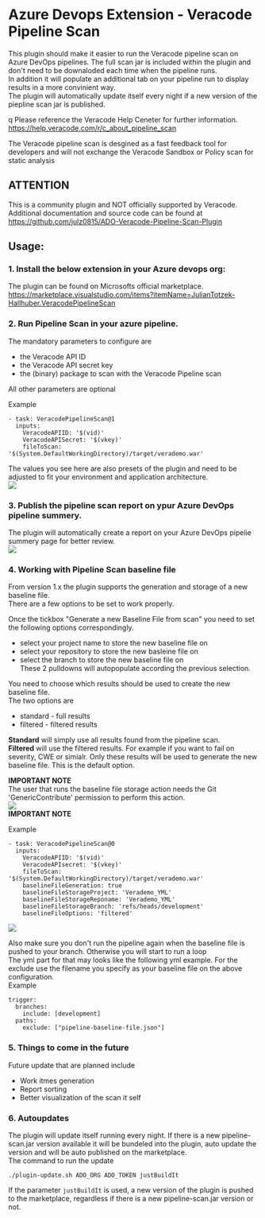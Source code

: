 # Azure Devops Extension - Veracode Pipeline Scan
This plugin should make it easier to run the Veracode pipeline scan on Azure DevOps pipelines. The full scan jar is included within the plugin and don't need to be downaloded each time when the pipeline runs.  
In addition it will populate an additional tab on your pipeline run to display results in a more convinient way.  
The plugin will automatically update itself every night if a new version of the piepline scan jar is published.  
  
q
Please reference the Veracode Help Ceneter for further information.  
https://help.veracode.com/r/c_about_pipeline_scan  

The Veracode pipeline scan is desgined as a fast feedback tool for developers and will not exchange the Veracode Sandbox or Policy scan for static analysis

ATTENTION  
---------
This is a community plugin and NOT officially supported by Veracode.
Additional documentation and source code can be found at https://github.com/julz0815/ADO-Veracode-Pipeline-Scan-Plugin

## Usage:

### 1. Install the below extension in your Azure devops org:
The plugin can be found on Microsofts official marketplace.
https://marketplace.visualstudio.com/items?itemName=JulianTotzek-Hallhuber.VeracodePipelineScan



### 2. Run  Pipeline Scan in your azure pipeline.
The mandatory parameters to configure are  
- the Veracode API ID  
- the Veracode API secret key  
- the (binary) package to scan with the Veracode Pipeline scan  
  
All other parameters are optional 
  
Example  
```
- task: VeracodePipelineScan@1  
  inputs:  
    VeracodeAPIID: '$(vid)'  
    VeracodeAPISecret: '$(vkey)'  
    fileToScan: '$(System.DefaultWorkingDirectory)/target/verademo.war'  
```    
The values you see here are also presets of the plugin and need to be adjusted to fit your environment and application architecture.  
![](/images/Standard_Config.png)  

### 3. Publish the pipeline scan report on ypur Azure DevOps pipeline summery.
The plugin will automatically create a report on your Azure DevOps pipelie summery page for better review.  
![](/images/Results_Overview.png)  
  
### 4. Working with Pipeline Scan baseline file  
From version 1.x the plugin supports the generation and storage of a new baseline file.  
There are a few options to be set to work properly.  
  
Once the tickbox "Generate a new Baseline File from scan" you need to set the following options correspondingly.  
- select your project name to store the new baseline file on
- select your repository to store the new basleine file on  
- select the branch to store the new baseline file on  
These 2 pulldowns will autopopulate according the previous selection.  
  
You need to choose which results should be used to create the new baseline file.  
The two options are  
- standard - full results  
- filtered - filtered results  
  
**Standard** will simply use all results found from the pipeline scan.  
**Filtered** will use the filtered results. For example if you want to fail on severity, CWE or simialr. Only these results will be used to generate the new baseline file. This is the default option.    
  
**IMPORTANT NOTE**  
The user that runs the baseline file storage action needs the Git 'GenericContribute' permission to perform this action.  
![](/images/Permissions_Config.png)  
**IMPORTANT NOTE** 
  
Example
```
- task: VeracodePipelineScan@0
  inputs:
    VeracodeAPIID: '$(vid)'
    VeracodeAPIsecret: '$(vkey)'
    fileToScan: '$(System.DefaultWorkingDirectory)/target/verademo.war'
    baselineFileGeneration: true
    baselineFileStorageProject: 'Verademo_YML'
    baselineFileStorageReponame: 'Verademo_YML'
    baselineFileStorageBranch: 'refs/heads/development'
    baselineFileOptions: 'filtered'
```
  
![](/images/Baseline_Config.png)  
  
  
Also make sure you don't run the pipeline again when the baseline file is pushed to your branch. Otherwise you will start to run a loop   
The yml part for that may looks like the following yml example. For the exclude use the filename you specify as your baseline file on the above configuration.    
Example
```
trigger:
  branches:
    include: [development]
  paths:
    exclude: ["pipeline-baseline-file.json"]
```  
  
### 5. Things to come in the future  
Future update that are planned include  
- Work itmes generation  
- Report sorting  
- Better visualization of the scan it self

### 6. Autoupdates  
The plugin will update itself running every night. If there is a new pipeline-scan.jar version available it will be bundeled into the plugin, auto update the version and will be auto published on the marketplace.  
The command to run the update  
```
./plugin-update.sh ADO_ORG ADO_TOKEN justBuildIt  
``` 
If the parameter ```justBuildIt``` is used, a new version of the plugin is pushed to the marketplace, regardless if there is a new pipeline-scan.jar version or not.
